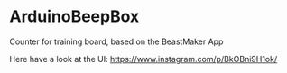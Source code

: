 # ArduinoBeepBox
Counter for training board, based on the BeastMaker App

Here have a look at the UI: 
https://www.instagram.com/p/BkOBni9H1ok/
